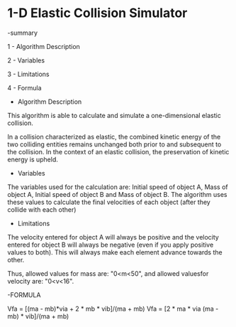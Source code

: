 # 1-D Elastic Collision Simulator

-summary

1 - Algorithm Description

2 - Variables

3 - Limitations

4 - Formula


- Algorithm Description

This algorithm is able to calculate and simulate a one-dimensional elastic collision.

In a collision characterized as elastic, the combined kinetic energy of the two colliding entities remains unchanged both prior to and subsequent to the collision. In the context of an elastic collision, the preservation of kinetic energy is upheld.


- Variables

The variables used for the calculation are: Initial speed of object A, Mass of object A, Initial speed of object B and Mass of object B. The algorithm uses these values ​​to calculate the final velocities of each object (after they collide with each other)


- Limitations

The velocity entered for object A will always be positive and the velocity entered for object B will always be negative (even if you apply positive values ​​to both). This will always make each element advance towards the other.

Thus, allowed values ​​for mass are: "0<m<50", and allowed values ​​for velocity are: "0<v<16".


-FORMULA

Vfa = [(ma - mb)*via + 2 * mb * vib]/(ma + mb)
Vfa = [2 * ma * via (ma - mb) * vib]/(ma + mb)




